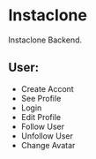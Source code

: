 # Instaclone

Instaclone Backend.

## User:

- Create Accont
- See Profile
- Login
- Edit Profile
- Follow User
- Unfollow User
- Change Avatar